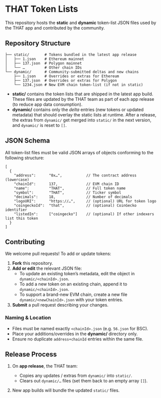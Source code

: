 # THAT Token Lists

This repository hosts the **static** and **dynamic** token-list JSON files used by the THAT app and contributed by the community.

## Repository Structure

```
├── static/       # Tokens bundled in the latest app release
│   ├── 1.json    # Ethereum mainnet
│   ├── 137.json  # Polygon mainnet
│   └── …         # Other chain IDs
└── dynamic/      # Community-submitted deltas and new chains
    ├── 1.json    # Overrides or extras for Ethereum
    ├── 137.json  # Overrides or extras for Polygon
    └── 1234.json # New EVM chain token-list (if not in static)
```

* **static/** contains the token lists that are shipped in the latest app build. These files are updated by the THAT team as part of each app release (to reduce app data consumption).
* **dynamic/** contains only the *delta* entries (new tokens or updated metadata) that should overlay the static lists at runtime. After a release, the extras from `dynamic/` get merged into `static/` in the next version, and `dynamic/` is reset to `[]`.

## JSON Schema

All token-list files must be valid JSON arrays of objects conforming to the following structure:

```jsonc
[
  {
    "address":      "0x…",           // The contract address (lowercase)
    "chainId":      137,             // EVM chain ID
    "name":         "THAT",          // Full token name
    "symbol":       "THAT",          // Ticker symbol
    "decimals":     18,              // Number of decimals
    "logoURI":      "https://…",     // (optional) URL for token logo
    "coingeckoId":  "that",          // (optional) CoinGecko identifier
    "listedIn":     ["coingecko"]    // (optional) If other indexers list this token
  }
]
```

## Contributing

We welcome pull requests! To add or update tokens:

1. **Fork** this repository.
2. **Add or edit** the relevant JSON file:
   * To update an existing token’s metadata, edit the object in `dynamic/<chainId>.json`.
   * To add a new token on an existing chain, append it to `dynamic/<chainId>.json`.
   * To support a brand-new EVM chain, create a new file `dynamic/<newChainId>.json` with your token entries.
3. **Submit** a pull request describing your changes.

### Naming & Location

* Files must be named exactly `<chainId>.json` (e.g. `56.json` for BSC).
* Place your additions/overrides in the **dynamic/** directory only.
* Ensure no duplicate `address+chainId` entries within the same file.

## Release Process

1. On **app release**, the THAT team:

   * Copies any updates / extras from `dynamic/` into `static/`.
   * Clears out `dynamic/…` files (set them back to an empty array `[]`).
2. New app builds will bundle the updated `static/` files.
